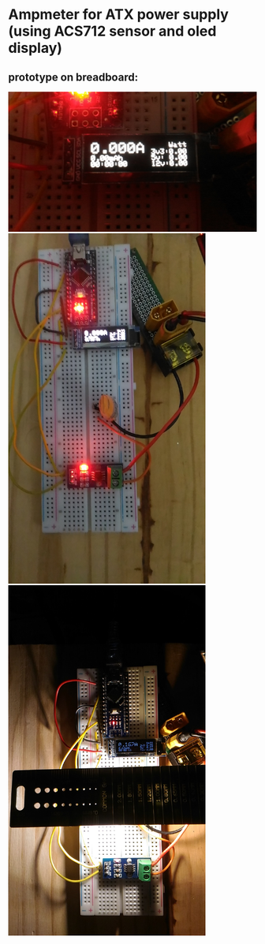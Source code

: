 Ampmeter for ATX power supply (using ACS712 sensor and oled display)
=====================


prototype on breadboard:
---------------------
<img src="assets/proto1.jpg" width="600">

<div style="text-align:left">
  <img src="assets/proto3.jpg" width="400">
  <img src="assets/proto2.jpg" width="400">
</div>

